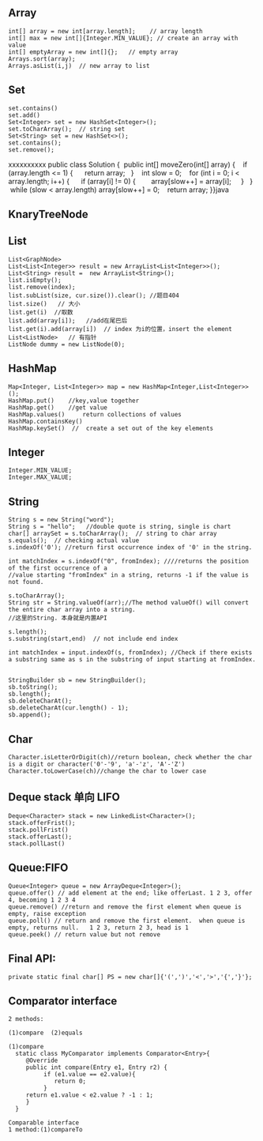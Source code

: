 ## Array

```
int[] array = new int[array.length];    // array length
int[] max = new int[]{Integer.MIN_VALUE}; // create an array with value  
int[] emptyArray = new int[]{};   // empty array  
Arrays.sort(array);  
Arrays.asList(i,j)  // new array to list  
```



## Set 

```
set.contains()  
set.add()  
Set<Integer> set = new HashSet<Integer>();  
set.toCharArray();  // string set                 
Set<String> set = new HashSet<>();     
set.contains();  
set.remove();       
```

xxxxxxxxxx public class Solution {  public int[] moveZero(int[] array) {    if (array.length <= 1) {      return array;    }    int slow = 0;    for (int i = 0; i < array.length; i++) {      if (array[i] != 0) {        array[slow++] = array[i];      }    }    while (slow < array.length) array[slow++] = 0;    return array;  }}java

## KnaryTreeNode



## List

```
List<GraphNode>
List<List<Integer>> result = new ArrayList<List<Integer>>();
List<String> result =  new ArrayList<String>();
list.isEmpty();
list.remove(index);
list.subList(size, cur.size()).clear(); //题目404
list.size()   // 大小
list.get(i)  //取数
list.add(array[i]);   //add在尾巴后
list.get(i).add(array[i])  // index 为i的位置，insert the element
List<ListNode>   // 有指针
ListNode dummy = new ListNode(0);
```



## HashMap

```
Map<Integer, List<Integer>> map = new HashMap<Integer,List<Integer>>();
HashMap.put()    //key,value together
HashMap.get()    //get value
HashMap.values()     return collections of values
HashMap.containsKey()
HashMap.keySet()  //  create a set out of the key elements
```



## Integer

```
Integer.MIN_VALUE;
Integer.MAX_VALUE;
```



## String 

```
String s = new String("word");
String s = "hello";   //double quote is string, single is chart
char[] arraySet = s.toCharArray();  // string to char array
s.equals();  // checking actual value
s.indexOf('0'); //return first occurrence index of '0' in the string. 

int matchIndex = s.indexOf("0", fromIndex); ////returns the position of the first occurrence of a 
//value starting "fromIndex" in a string, returns -1 if the value is not found.

s.toCharArray(); 
String str = String.valueOf(arr);//The method valueOf() will convert the entire char array into a string.
//这里的String. 本身就是内置API

s.length();
s.substring(start,end)  // not include end index  

int matchIndex = input.indexOf(s, fromIndex); //Check if there exists a substring same as s in the substring of input starting at fromIndex.


StringBuilder sb = new StringBuilder();
sb.toString();
sb.length();
sb.deleteCharAt();
sb.deleteCharAt(cur.length() - 1);
sb.append(); 
```



## Char

```
Character.isLetterOrDigit(ch)//return boolean, check whether the char is a digit or character('0'-'9', 'a'-'z', 'A'-'Z')
Character.toLowerCase(ch)//change the char to lower case
```



## Deque stack 单向 LIFO

```
Deque<Character> stack = new LinkedList<Character>();
stack.offerFrist();
stack.pollFrist()
stack.offerLast();
stack.pollLast()
```



## Queue:FIFO

```
Queue<Integer> queue = new ArrayDeque<Integer>();
queue.offer() // add element at the end; like offerLast. 1 2 3, offer 4, becoming 1 2 3 4
queue.remove() //return and remove the first element when queue is empty, raise exception
queue.poll() // return and remove the first element.  when queue is empty, returns null.   1 2 3, return 2 3, head is 1
queue.peek() // return value but not remove
```



## Final API:

```
private static final char[] PS = new char[]{'(',')','<','>','{','}'};
```



## Comparator interface

```
2 methods:

(1)compare  (2)equals

(1)compare
  static class MyComparator implements Comparator<Entry>{
     @Override
     public int compare(Entry e1, Entry r2) {
          if (e1.value == e2.value){
             return 0;
          }
     return e1.value < e2.value ? -1 : 1;       
     }
  }

Comparable interface
1 method:(1)compareTo
```

